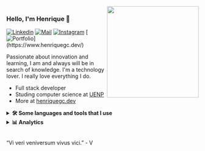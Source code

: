 <img align="right" src="https://i.ibb.co/86Q4SxT/4911336-2517872-1-removebg-preview.png" width="240"/>

### Hello, I'm Henrique 👋

[![Linkedin](https://img.shields.io/badge/-Henrique%20GC-3333cc?style=flat-square&logo=linkedin&logoColor=white)](https://www.linkedin.com/in/henriq4)
[![Mail](https://img.shields.io/badge/-henriq.contact@proton.me-3333cc?style=flat-square&logo=protonmail&logoColor=white)](mailto:henriq.contact@proton.me)
[![Instagram](https://img.shields.io/badge/@henriq4-3333cc?style=flat-square&logo=instagram&logoColor=white)](https://www.instagram.com/henriq_4/)
[![Portfolio](https://img.shields.io/badge/henriquegc.dev-3333cc?&style=for-the-badge")](https://www.henriquegc.dev/)

Passionate about innovation and learning, I am and always will be in search of knowledge. I'm a technology lover. I really love everything I do.

- Full stack developer
- Studing computer science at [UENP](https://uenp.edu.br)
- More at [henriquegc.dev](https://henriquegc.dev)

<details><summary><b>🛠️ Some languages and tools that I use</b></summary>
<p align="left"> 
<p></p>

<a href="https://developer.mozilla.org/pt-BR/docs/Web/JavaScript" target="_blank"> 
<img src="https://cdn.jsdelivr.net/gh/devicons/devicon/icons/javascript/javascript-original.svg" 
alt="Javascript" width="44" height="44"/> 
</a> 
<a href="https://www.typescriptlang.org/" target="_blank"> 
<img src="https://cdn.jsdelivr.net/gh/devicons/devicon/icons/typescript/typescript-original.svg" 
alt="Typescript" width="44" height="44"/> 
</a> 
<a href="https://en.wikipedia.org/wiki/C_(programming_language)" target="_blank"> 
<img src="https://cdn.jsdelivr.net/gh/devicons/devicon/icons/c/c-original.svg" 
alt="C" width="44" height="44"/> 
</a> 
<a href="https://dart.dev/" target="_blank"> 
<img src="https://cdn.jsdelivr.net/gh/devicons/devicon/icons/dart/dart-original.svg" 
alt="Dart" width="44" height="44"/> 
</a>
<a href="https://pt.wikipedia.org/wiki/Bash" target="_blank"> 
<img src="https://cdn.jsdelivr.net/gh/devicons/devicon/icons/bash/bash-original.svg" 
alt="Bash" width="44" height="44"/> 
</a> 
<a href="https://nodejs.org/en/" target="_blank"> 
<img src="https://cdn.jsdelivr.net/gh/devicons/devicon/icons/nodejs/nodejs-original.svg" 
alt="Node.js" width="44" height="44"/> 
</a> 
<a href="https://pt-br.reactjs.org/" target="_blank"> 
<img src="https://cdn.jsdelivr.net/gh/devicons/devicon/icons/express/express-original.svg" 
alt="React.js" width="44" height="44"/> 
</a> 
<a href="https://expressjs.com/pt-br/" target="_blank"> 
<img src="https://cdn.jsdelivr.net/gh/devicons/devicon/icons/react/react-original.svg" 
alt="Express.js" width="44" height="44"/> 
</a> 
<a href="https://nextjs.org/" target="_blank"> 
<img src="https://cdn.jsdelivr.net/gh/devicons/devicon/icons/nextjs/nextjs-original.svg" 
alt="Next.js" width="44" height="44"/> 
</a> 
<a href="https://nestjs.com/" target="_blank"> 
<img src="https://cdn.jsdelivr.net/gh/devicons/devicon/icons/nestjs/nestjs-plain.svg" 
alt="Nest.js" width="44" height="44"/> 
</a> 
<a href="https://www.docker.com/" target="_blank"> 
<img src="https://cdn.jsdelivr.net/gh/devicons/devicon/icons/docker/docker-original.svg" 
alt="Docker" width="44" height="44"/> 
</a> 
<a href="https://www.postgresql.org/" target="_blank"> 
<img src="https://cdn.jsdelivr.net/gh/devicons/devicon/icons/postgresql/postgresql-original.svg" 
alt="PostgreSql" width="44" height="44"/> 
</a> 
<a href="https://tailwindcss.com/" target="_blank"> 
<img src="https://cdn.jsdelivr.net/gh/devicons/devicon/icons/tailwindcss/tailwindcss-plain.svg" 
alt="TailwindCss" width="44" height="44"/> 
</a> 
<a href="https://aws.amazon.com/pt/" target="_blank"> 
<img src="https://cdn.jsdelivr.net/gh/devicons/devicon/icons/amazonwebservices/amazonwebservices-original.svg" 
alt="Aws" width="44" height="44"/> 
</a>
<a href="https://git-scm.com/" target="_blank"> 
<img src="https://cdn.jsdelivr.net/gh/devicons/devicon/icons/git/git-original.svg" 
alt="Git" width="44" height="44"/> 
</a> 
</p>
</details>

<details><summary><b>📊 Analytics</b></summary>
<p align="left">
<p></p>

[![My Github Stats](https://github-readme-stats.vercel.app/api?username=henriq4&count_private=true&show_icons=true&theme=nord&hide=stars&custom_title=My%20Github%20Stats&disable_animations=true)](https://github-readme-stats.vercel.app/api?username=henriq4&count_private=true)

<!--START_SECTION:waka-->

```txt
TypeScript   11 hrs 22 mins  █████████████████▒░░░░░░░   68.96 %
Java         2 hrs 41 mins   ████░░░░░░░░░░░░░░░░░░░░░   16.32 %
XML          34 mins         █░░░░░░░░░░░░░░░░░░░░░░░░   03.54 %
Bash         31 mins         ▓░░░░░░░░░░░░░░░░░░░░░░░░   03.15 %
Other        20 mins         ▓░░░░░░░░░░░░░░░░░░░░░░░░   02.08 %
```

<!--END_SECTION:waka-->
</p>
</details>
<br />

“Vi veri veniversum vivus vici.” - V

